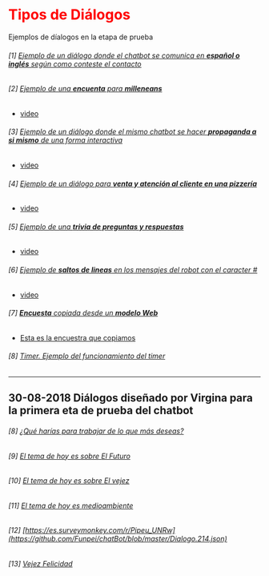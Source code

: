 <h1 style="color:red;">
Tipos de Diálogos
</h1>

Ejemplos de díalogos en la etapa de prueba


###### [1] [Ejemplo de un diálogo donde el chatbot se comunica en **español o inglés** según como conteste el contacto](https://github.com/Funpei/chatBot/blob/master/Dialogo.15.json)


###### [2] [Ejemplo de una **encuenta** para **milleneans**](https://github.com/Funpei/chatBot/blob/master/Dialogo.43.json)
* [video](https://youtu.be/0W4Tn87q22o)

###### [3] [Ejemplo de un diálogo donde el mismo chatbot se hacer **propaganda a si mismo** de una forma interactiva](https://github.com/Funpei/chatBot/blob/master/Dialogo.65.json)
* [video](https://youtu.be/ryZTDZhiAf0) 

###### [4] [Ejemplo de un diálogo para **venta y atención al cliente en una pizzería**](https://github.com/Funpei/chatBot/blob/master/Dialogo.69.json)
* [video](https://youtu.be/1ZRx8V4rGms)

###### [5] [Ejemplo de una **trivia de preguntas y respuestas**](https://github.com/Funpei/chatBot/blob/master/Dialogo.78.json)
* [video](https://youtu.be/3Cc60zRSGTY)

###### [6] [Ejemplo de **saltos de lineas** en los mensajes del robot con el caracter #](https://github.com/Funpei/chatBot/blob/master/Dialogo.47.json)
* [video](https://www.youtube.com/watch?v=WH2yk9Vu1mk)

###### [7] [**Encuesta** copiada desde un **modelo Web**](https://github.com/Funpei/chatBot/blob/master/Dialogo.58.json)
* [Esta es la encuestra que copiamos](https://es.surveymonkey.com/r/PIPEU_2018)

###### [8] [Timer. Ejemplo del funcionamiento del timer](https://github.com/Funpei/chatBot/blob/master/Dialogo.912.json)

________
<h2>
30-08-2018
Diálogos diseñado por Virgina para la primera eta de prueba del chatbot
</h2>

###### [8] [¿Qué harías para trabajar de lo que más deseas?](https://github.com/Funpei/chatBot/blob/master/Dialogo.244.json)

###### [9] [El tema de hoy es sobre *El Futuro*](https://github.com/Funpei/chatBot/blob/master/Dialogo.254.json)

###### [10] [El tema de hoy es sobre *El vejez*](https://github.com/Funpei/chatBot/blob/master/Dialogo.263.json)

###### [11] [El tema de hoy es *medioambiente*](https://github.com/Funpei/chatBot/blob/master/Dialogo.274.json)

###### [12] [https://es.surveymonkey.com/r/Pipeu_UNRw](https://github.com/Funpei/chatBot/blob/master/Dialogo.214.json)

###### [13] [Vejez Felicidad](https://github.com/Funpei/chatBot/blob/master/Dialogo.232.json)


